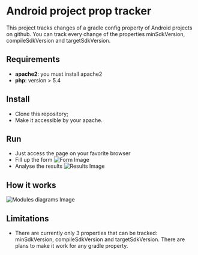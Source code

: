Android project prop tracker
===================
This project tracks changes of a gradle config property of Android projects on github. You can track every change of the properties minSdkVersion, compileSdkVersion and targetSdkVersion.

## Requirements
  - **apache2**: you must install apache2
  - **php**: version > 5.4

## Install
  - Clone this repository;
  - Make it accessible by your apache.

## Run
  - Just access the page on your favorite browser
  - Fill up the form
  ![Form Image](https://raw.githubusercontent.com/deguilardi/android_project_prop_tracker/master/assets/github/form.png)
  - Analyse the results
  ![Results Image](https://raw.githubusercontent.com/deguilardi/android_project_prop_tracker/master/assets/github/results.png)

## How it works
  ![Modules diagrams Image](https://raw.githubusercontent.com/deguilardi/android_project_prop_tracker/master/assets/github/modules-diagrams.png)

## Limitations
  - There are currently only 3 properties that can be tracked: minSdkVersion, compileSdkVersion and targetSdkVersion. There are plans to make it work for any gradle property.
